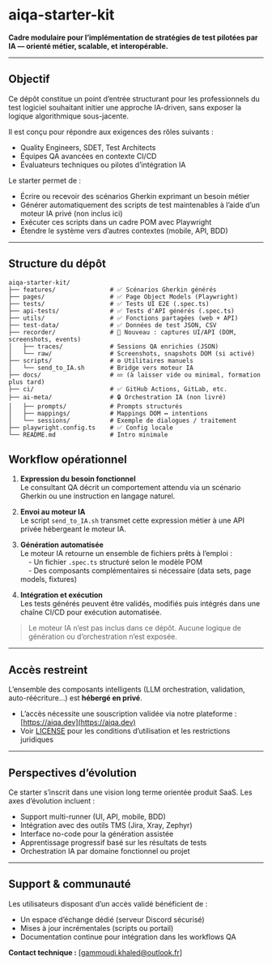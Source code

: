 # aiqa-starter-kit

**Cadre modulaire pour l’implémentation de stratégies de test pilotées par IA — orienté métier, scalable, et interopérable.**

---

## Objectif

Ce dépôt constitue un point d’entrée structurant pour les professionnels du test logiciel souhaitant initier une approche IA-driven, sans exposer la logique algorithmique sous-jacente.

Il est conçu pour répondre aux exigences des rôles suivants :

- Quality Engineers, SDET, Test Architects
- Équipes QA avancées en contexte CI/CD
- Évaluateurs techniques ou pilotes d’intégration IA

Le starter permet de :

- Écrire ou recevoir des scénarios Gherkin exprimant un besoin métier
- Générer automatiquement des scripts de test maintenables à l’aide d’un moteur IA privé (non inclus ici)
- Exécuter ces scripts dans un cadre POM avec Playwright
- Étendre le système vers d’autres contextes (mobile, API, BDD)

---

## Structure du dépôt

```text
aiqa-starter-kit/
├── features/               # ✅ Scénarios Gherkin générés
├── pages/                  # ✅ Page Object Models (Playwright)
├── tests/                  # ✅ Tests UI E2E (.spec.ts)
├── api-tests/              # ✅ Tests d'API générés (.spec.ts)
├── utils/                  # ✅ Fonctions partagées (web + API)
├── test-data/              # ✅ Données de test JSON, CSV
├── recorder/               # 🔄 Nouveau : captures UI/API (DOM, screenshots, events)
│   ├── traces/             # Sessions QA enrichies (JSON)
│   └── raw/                # Screenshots, snapshots DOM (si activé)
├── scripts/                # ⚙️ Utilitaires manuels
│   └── send_to_IA.sh       # Bridge vers moteur IA
├── docs/                   # 💤 (à laisser vide ou minimal, formation plus tard)
├── ci/                     # ✅ GitHub Actions, GitLab, etc.
├── ai-meta/                # 🔒 Orchestration IA (non livré)
│   ├── prompts/            # Prompts structurés
│   ├── mappings/           # Mappings DOM ↔ intentions
│   └── sessions/           # Exemple de dialogues / traitement
├── playwright.config.ts    # ✅ Config locale
└── README.md               # Intro minimale

```

## Workflow opérationnel

1. **Expression du besoin fonctionnel**  
   Le consultant QA décrit un comportement attendu via un scénario Gherkin ou une instruction en langage naturel.

2. **Envoi au moteur IA**  
   Le script `send_to_IA.sh` transmet cette expression métier à une API privée hébergeant le moteur IA.

3. **Génération automatisée**  
   Le moteur IA retourne un ensemble de fichiers prêts à l’emploi :  
   &nbsp;&nbsp;&nbsp;&nbsp;- Un fichier `.spec.ts` structuré selon le modèle POM  
   &nbsp;&nbsp;&nbsp;&nbsp;- Des composants complémentaires si nécessaire (data sets, page models, fixtures)

4. **Intégration et exécution**  
   Les tests générés peuvent être validés, modifiés puis intégrés dans une chaîne CI/CD pour exécution automatisée.

> Le moteur IA n’est pas inclus dans ce dépôt. Aucune logique de génération ou d’orchestration n’est exposée.

---

## Accès restreint

L’ensemble des composants intelligents (LLM orchestration, validation, auto-réécriture...) est **hébergé en privé**.

- L’accès nécessite une souscription validée via notre plateforme : [https://aiqa.dev](https://aiqa.dev)
- Voir [LICENSE](./LICENSE.md) pour les conditions d’utilisation et les restrictions juridiques

---

## Perspectives d’évolution

Ce starter s’inscrit dans une vision long terme orientée produit SaaS. Les axes d’évolution incluent :

- Support multi-runner (UI, API, mobile, BDD)
- Intégration avec des outils TMS (Jira, Xray, Zephyr)
- Interface no-code pour la génération assistée
- Apprentissage progressif basé sur les résultats de tests
- Orchestration IA par domaine fonctionnel ou projet

---

## Support & communauté

Les utilisateurs disposant d’un accès validé bénéficient de :

- Un espace d’échange dédié (serveur Discord sécurisé)
- Mises à jour incrémentales (scripts ou portail)
- Documentation continue pour intégration dans les workflows QA

**Contact technique :** [gammoudi.khaled@outlook.fr]
